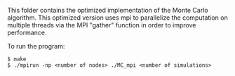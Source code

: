This folder contains the optimized implementation of the Monte Carlo algorithm.
This optimized version uses mpi to parallelize the computation on multiple threads via the MPI "gather" function in order to improve performance.

To run the program:
```shell
$ make
$ ./mpirun -np <number of nodes> ./MC_mpi <number of simulations>
```
